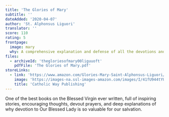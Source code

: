 ```yaml
---
title: 'The Glories of Mary'
subtitle: ''
dateAdded: '2020-04-07'
author: 'St. Alphonsus Liguori'
translator: ''
score: 110
rating: 5
frontpage:
  image: mary
  why: A comprehensive explanation and defense of all the devotions and doctrines relating to the Blessed Virgin Mary, structured around the Hail Holy Queen prayer, with historical examples and prayers.
files:
  - archiveId: 'thegloriesofmary00liguuoft'
    pdfFile: 'The Glories of Mary.pdf'
storeLinks:
  - link: 'https://www.amazon.com/Glories-Mary-Saint-Alphonsus-Liguori/dp/1783792140/'
    image: 'https://images-na.ssl-images-amazon.com/images/I/41fU944tYUL._SX311_BO1,204,203,200_.jpg'
    title: 'Catholic Way Publishing'
---
```


One of the best books on the Blessed Virgin ever written, full of inspiring stories, encouraging thoughts, devout prayers, and deep explanations of why devotion to Our Blessed Lady is so valuable for our salvation.
